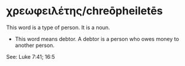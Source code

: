 # χρεωφειλέτης/chreōpheiletēs 
This word is a type of person. It is a noun. 

* This word means debtor. A debtor is a person who owes money to another person. 

See: Luke 7:41; 16:5
